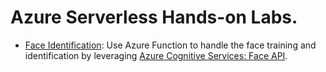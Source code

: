 # Azure Serverless Hands-on Labs.

* [Face Identification](Labs/FaceIdentificationLab.md): Use Azure Function to handle the face training and identification by leveraging [Azure Cognitive Services: Face API](https://azure.microsoft.com/services/cognitive-services/face/).